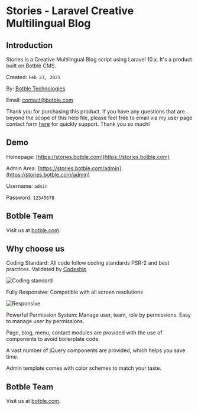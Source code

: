 # Stories - Laravel Creative Multilingual Blog

## Introduction

Stories is a Creative Multilingual Blog script using Laravel 10.x. It's a product built on Botble CMS.

Created: `Feb 23, 2021`

By: [Botble Technologies](https://botble.com)

Email: [contact@botble.com](mailto:contact@botble.com)

Thank you for purchasing this product. If you have any questions that are beyond the scope of this help file,
please feel free to email via my user page contact form [here](https://codecanyon.net.net/user/botble) for quickly
support. Thank you so much!

## Demo

Homepage: [https://stories.botble.com](https://stories.botble.com)

Admin Area: [https://stories.botble.com/admin](https://stories.botble.com/admin)

Username: `admin`

Password: `12345678`

## Botble Team

Visit us at [botble.com](https://botble.com).

## Why choose us

Coding Standard: All code follow coding standards PSR-2 and best practices. Validated
by [Codeship](https://codeship.com)

![Coding standard](https://botble.com/storage/envato/codeship.png)

Fully Responsive: Compatible with all screen resolutions

![Responsive](https://botble.com/storage/envato/responsive.png)

Powerful Permission System: Manage user, team, role by permissions. Easy to manage user by permissions.

Page, blog, menu, contact modules are provided with the use of components to avoid boilerplate code.

A vast number of jQuery components are provided, which helps you save time.

Admin template comes with color schemes to match your taste.

## Botble Team

Visit us at [botble.com](https://botble.com).
